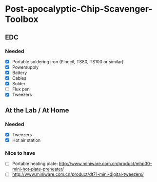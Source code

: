 # Post-apocalyptic-Chip-Scavenger-Toolbox

## EDC
### Needed
  - [x] Portable soldering iron  (Pinecil, TS80, TS100 or similar)
  - [x] Powersupply
  - [x] Battery
  - [x] Cables
  - [x] Solder
  - [ ] Flux pen
  - [x] Tweezers

## At the Lab / At Home
### Needed
  - [x] Tweezers
  - [x] Hot air station

### Nice to have
  - [ ] Portable heating plate: http://www.miniware.com.cn/product/mhp30-mini-hot-plate-preheater/
  - [ ] http://www.miniware.com.cn/product/dt71-mini-digital-tweezers/
